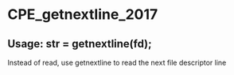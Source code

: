 # CPE_getnextline_2017

## Usage: str = getnextline(fd);

Instead of read, use getnextline to read the next file descriptor line
